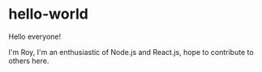 # hello-world

Hello everyone!

I'm Roy, I'm an enthusiastic of Node.js and React.js, hope to contribute to others here.
